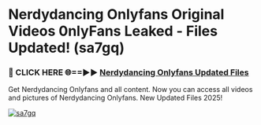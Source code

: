 # Nerdydancing Onlyfans Original Videos 0nlyFans Leaked - Files Updated! (sa7gq)

<h3>🔴 CLICK HERE 🌐==►► <a href="https://tinyurl.com/2m67pmp6" rel="nofollow">Nerdydancing Onlyfans Updated Files</a></h3>

Get Nerdydancing Onlyfans and all content. Now you can access all videos and pictures of Nerdydancing Onlyfans. New Updated Files 2025!

[![sa7gq](https://i.imgur.com/H4QAA4z.gif)](https://tinyurl.com/2m67pmp6)